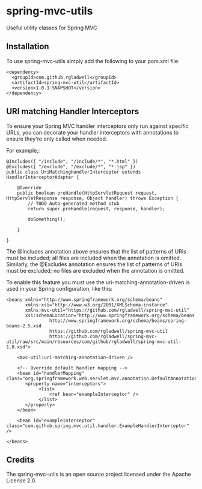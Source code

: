 spring-mvc-utils
================

Useful utility classes for Spring MVC

Installation
------------

To use spring-mvc-utils simply add the following to your pom.xml file:

    <dependency>
      <groupId>com.github.rgladwell</groupId>
      <artifactId>spring-mvc-util</artifactId>
      <version>1.0.1-SNAPSHOT</version>
    </dependency>

URI matching Handler Interceptors
---------------------------------

To ensure your Spring MVC handler interceptors only run against specific URLs, you can decorate your handler interceptors
with annotations to ensure they're only called when needed.

For example,:

    @Includes({ "/include", "/include/*", "*.html" })
    @Excludes({ "/exclude", "/exclude/*", "*.jsp" })
    public class UriMatchingHandlerInterceptor extends HandlerInterceptorAdapter {

        @Override
        public boolean preHandle(HttpServletRequest request, HttpServletResponse response, Object handler) throws Exception {
            // TODO Auto-generated method stub
            return super.preHandle(request, response, handler);
            
            doSomething();
            
        }

    } 

The @Includes annotation above ensures that the list of patterns of URIs must be included; all files are included when the annotation is omitted.
Similarly, the @Excludes annotation ensures the list of patterns of URIs must be excluded; no files are excluded when the annotation is omitted.

To enable this feature you must use the uri-matching-annotation-driven is used in your Spring configuration, like this:

	<beans xmlns="http://www.springframework.org/schema/beans"
	       xmlns:xsi="http://www.w3.org/2001/XMLSchema-instance"
	       xmlns:mvc-util="https://github.com/rgladwell/spring-mvc-util"
	       xsi:schemaLocation="http://www.springframework.org/schema/beans
	                http://www.springframework.org/schema/beans/spring-beans-2.5.xsd
	                https://github.com/rgladwell/spring-mvc-util
	                https://github.com/rgladwell/spring-mvc-util/raw/src/main/resources/com/github/rgladwell/spring-mvc-util-1.0.xsd">
	
		<mvc-util:uri-matching-annotation-driven />
	
	 	<!-- Override default handler mapping -->
	    <bean id="handlerMapping" class="org.springframework.web.servlet.mvc.annotation.DefaultAnnotationHandlerMapping">
		   <property name="interceptors">
		   		<list>
		   		    <ref bean="exampleInterceptor" />
		     	</list>
		   </property>
	    </bean>
	
	    <bean id="exampleInterceptor" class="com.github.spring.mvc.util.handler.ExampleHandlerInterceptor" />
	 
	</beans>

Credits
-------
The spring-mvc-utils is an open source project licensed under the Apache License 2.0.